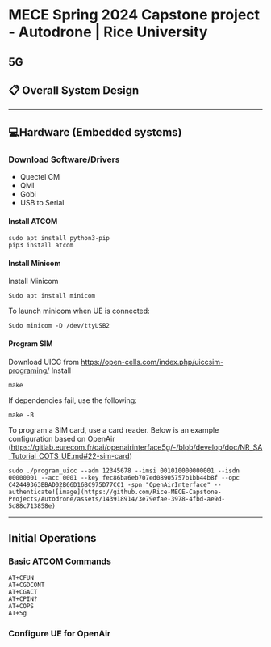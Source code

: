 # MECE Spring 2024 Capstone project - Autodrone | Rice University
## 5G

## :clipboard: Overall System Design



-----------------------------------------------------------------------------------------------

## :computer:Hardware (Embedded systems)
### Download Software/Drivers
- Quectel CM
- QMI 
- Gobi
- USB to Serial

#### Install ATCOM

```
sudo apt install python3-pip
pip3 install atcom
```


#### Install Minicom
Install Minicom 
```
Sudo apt install minicom
```
To launch minicom when UE is connected:
```
Sudo minicom -D /dev/ttyUSB2
```
#### Program SIM

Download UICC from https://open-cells.com/index.php/uiccsim-programing/
Install 
```
make
```
If dependencies fail, use the following:
```
make -B
```
To program a SIM card, use a card reader. Below is an example configuration based on OpenAir (https://gitlab.eurecom.fr/oai/openairinterface5g/-/blob/develop/doc/NR_SA_Tutorial_COTS_UE.md#22-sim-card)

```
sudo ./program_uicc --adm 12345678 --imsi 001010000000001 --isdn 00000001 --acc 0001 --key fec86ba6eb707ed08905757b1bb44b8f --opc C42449363BBAD02B66D16BC975D77CC1 -spn "OpenAirInterface" --authenticate![image](https://github.com/Rice-MECE-Capstone-Projects/Autodrone/assets/143918914/3e79efae-3978-4fbd-ae9d-5d88c713858e)

```
-----------------------------------------------------------------------------------------------
## Initial Operations 
### Basic ATCOM Commands
```
AT+CFUN
AT+CGDCONT
AT+CGACT
AT+CPIN?
AT+COPS
AT+5g
```
### Configure UE for OpenAir
